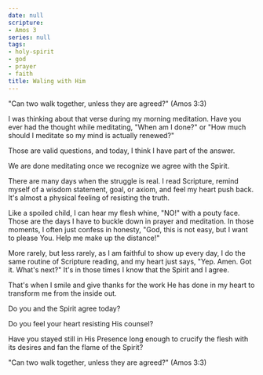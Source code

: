 ```yaml
---
date: null
scripture:
- Amos 3
series: null
tags:
- holy-spirit
- god
- prayer
- faith
title: Waling with Him
---
```



"Can two walk together, unless they are agreed?" (Amos 3:3)

I was thinking about that verse during my morning meditation. Have you ever had the thought while meditating, "When am I done?" or "How much should I meditate so my mind is actually renewed?" 

Those are valid questions, and today, I think I have part of the answer. 

We are done meditating once we recognize we agree with the Spirit. 

There are many days when the struggle is real. I read Scripture, remind myself of a wisdom statement, goal, or axiom, and feel my heart push back. It's almost a physical feeling of resisting the truth. 

Like a spoiled child, I can hear my flesh whine, "NO!" with a pouty face. Those are the days I have to buckle down in prayer and meditation. In those moments, I often just confess in honesty, "God, this is not easy, but I want to please You. Help me make up the distance!"

More rarely, but less rarely, as I am faithful to show up every day, I do the same routine of Scripture reading, and my heart just says, "Yep. Amen. Got it. What's next?" It's in those times I know that the Spirit and I agree.

That's when I smile and give thanks for the work He has done in my heart to transform me from the inside out. 

Do you and the Spirit agree today?

Do you feel your heart resisting His counsel?

Have you stayed still in His Presence long enough to crucify the flesh with its desires and fan the flame of the Spirit?

"Can two walk together, unless they are agreed?" (Amos 3:3)